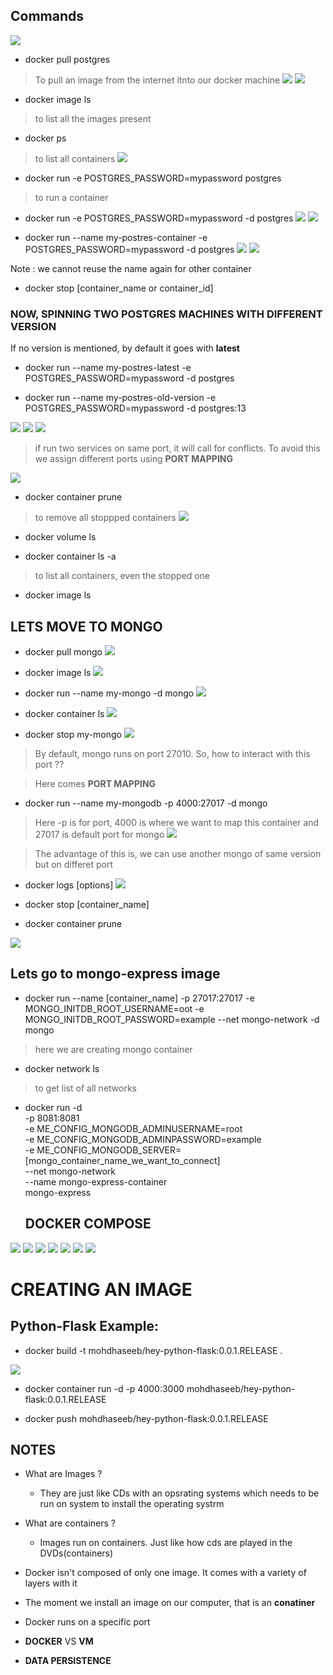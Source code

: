 ## Commands

![](./images/img_2.png)

- docker pull postgres
> To pull an image from the internet itnto our docker machine
![](./images/img_4.png)
![](./images/img_5.png)

- docker image ls   
> to list all the images present

- docker ps
> to list all containers 
![](./images/img_6.png)

- docker run -e POSTGRES_PASSWORD=mypassword postgres
> to run a container

- docker run -e POSTGRES_PASSWORD=mypassword -d postgres
![](./images/img_7.png)
![](./images/img_8.png)

- docker run --name my-postres-container -e POSTGRES_PASSWORD=mypassword -d postgres
![](./images/img_9.png)
![](./images/img_10.png)



Note : we cannot reuse the name again for other container

- docker stop [container_name or container_id]

### NOW, SPINNING TWO POSTGRES MACHINES WITH DIFFERENT VERSION

If no version is mentioned, by default it goes with __latest__

- docker run --name my-postres-latest -e POSTGRES_PASSWORD=mypassword -d postgres

- docker run --name my-postres-old-version -e POSTGRES_PASSWORD=mypassword -d postgres:13

![](./images/img_15.png)
![](./images/img_16.png)
![](./images/img_18.png)

> if run two services on same port, it will call for conflicts. To avoid this we assign different ports using __PORT MAPPING__

![](./images/img_21.png)

- docker container prune
> to remove all stoppped containers 
![](./images/img_23.png)

- docker volume ls

- docker container ls -a 
> to list all containers, even the stopped one 


- docker image ls

## LETS MOVE TO MONGO

- docker pull mongo
![](./images/img_25.png)

- docker image ls
![](./images/img_26.png)

- docker run --name my-mongo -d mongo
![](./images/img_27.png)

- docker container ls
![](./images/img_28.png)

- docker stop my-mongo
![](./images/img_28.png)

> By default, mongo runs on port 27010. So, how to interact with this port ??

> Here comes __PORT MAPPING__

- docker run --name my-mongodb -p 4000:27017 -d mongo
> Here -p is for port, 4000 is where we want to map this container and 27017 is default port for mongo
![](./images/img_32.png)

> The advantage of this is, we can use another mongo of same version but on differet port

- docker logs [options]
![](./images/img_34.png)


- docker stop [container_name]

- docker container prune

![](./images/img_35.png)


## Lets go to mongo-express image


- docker run --name [container_name] -p 27017:27017 -e MONGO_INITDB_ROOT_USERNAME=oot -e  MONGO_INITDB_ROOT_PASSWORD=example --net mongo-network -d mongo 
> here we are creating mongo container


- docker network ls
> to get list of all networks


- docker run -d \
  -p 8081:8081 \
  -e ME_CONFIG_MONGODB_ADMINUSERNAME=root \
  -e ME_CONFIG_MONGODB_ADMINPASSWORD=example \
  -e ME_CONFIG_MONGODB_SERVER=[mongo_container_name_we_want_to_connect] \
  --net mongo-network \
  --name mongo-express-container \
  mongo-express

  ## DOCKER COMPOSE

![](./images/img_37.png)
![](./images/img_38.png)
![](./images/img_39.png)
![](./images/img_41.png)
![](./images/img_42.png)
![](./images/img_46.png)
![](./images/img_50.png)

  



# CREATING AN IMAGE 

## Python-Flask Example:

- docker build -t mohdhaseeb/hey-python-flask:0.0.1.RELEASE .

![](./images/img_5)

- docker container run -d  -p 4000:3000 mohdhaseeb/hey-python-flask:0.0.1.RELEASE 

- docker push mohdhaseeb/hey-python-flask:0.0.1.RELEASE 








## NOTES

- What are Images ?

    - They are just like CDs with an opsrating systems which needs to be run on system to install the operating systrm 

- What are containers ?

    - Images run on containers. Just like how cds are played in the DVDs(containers)

- Docker isn't composed of only one image. It comes with a variety of layers with it

- The moment we install an image on our computer, that is an __conatiner__

- Docker runs on a specific port

- __DOCKER__ VS __VM__


- __DATA PERSISTENCE__



